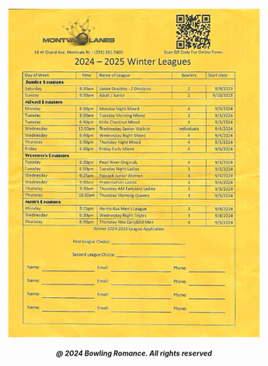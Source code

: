 <html>

<head style="visibility: hidden;">
       
<body>  

<img
  class="fit-picture"
  src="montvalelanesinc07646.jpeg" 
  alt="" />
  
<h5 style="text-align:center;"><i>@ 2024 Bowling Romance. All rights reserved</i></h5>   
</body>
</head>
</html>
